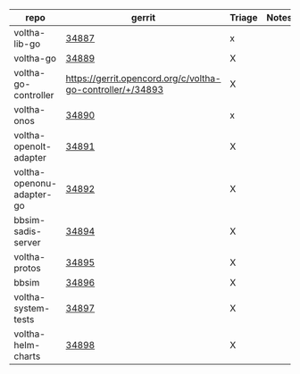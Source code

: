
| repo | gerrit | Triage | Notes               |
| ---- | ------ | ------ | --------------------|
| voltha-lib-go | [34887](https://gerrit.opencord.org/c/voltha-lib-go/+/34887) | x | |
| voltha-go     | [34889](https://gerrit.opencord.org/c/voltha-go/+/34889) | X | |
| voltha-go-controller | https://gerrit.opencord.org/c/voltha-go-controller/+/34893 | X | |    
| voltha-onos   | [34890](https://gerrit.opencord.org/c/voltha-onos/+/34890) | x |
| voltha-openolt-adapter | [34891](https://gerrit.opencord.org/c/voltha-openolt-adapter/+/34891) | X | |
| voltha-openonu-adapter-go | [34892](https://gerrit.opencord.org/c/voltha-openonu-adapter-go/+/34892) | X | |
| bbsim-sadis-server | [34894](https://gerrit.opencord.org/c/bbsim-sadis-server/+/34894) | X | |
| voltha-protos | [34895](https://gerrit.opencord.org/c/voltha-protos/+/34895) | X | |
| bbsim         | [34896](https://gerrit.opencord.org/c/bbsim/+/34896) | X | |
| voltha-system-tests | [34897](https://gerrit.opencord.org/c/voltha-system-tests/+/34897) | X | |
| voltha-helm-charts | [34898](https://gerrit.opencord.org/c/voltha-helm-charts/+/34898) | X | |